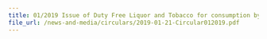 ```yaml
---
title: 01/2019 Issue of Duty Free Liquor and Tobacco for consumption by Bona Fide (Sea) Crew Members on-board vessel while in Singapore port
file_url: /news-and-media/circulars/2019-01-21-Circular012019.pdf
---
```

